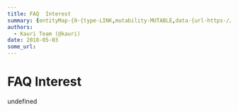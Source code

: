 ```yaml
---
title: FAQ  Interest
summary: {entityMap-{0-{type-LINK,mutability-MUTABLE,data-{url-https-//dai.makerdao.com/},1-{type-LINK,mutability-MUTABLE,data-{url-https-//dai.makerdao.com/}},blocks-[{key-foo,text-Does the Maker system charge CDP owners interest on Dai debt?,type-header-two,depth-0,inlineStyleRanges-,entityRanges-,data-{}},{key-38ddt,text-Yes. Interest, which Maker calls a Governance Fee, is compounded continuously at a rate of 0.5%, and is measured against the total DAI currently drawn on your CDP. The outstanding bal
authors:
  - Kauri Team (@kauri)
date: 2018-05-03
some_url: 
---
```


# FAQ  Interest

undefined